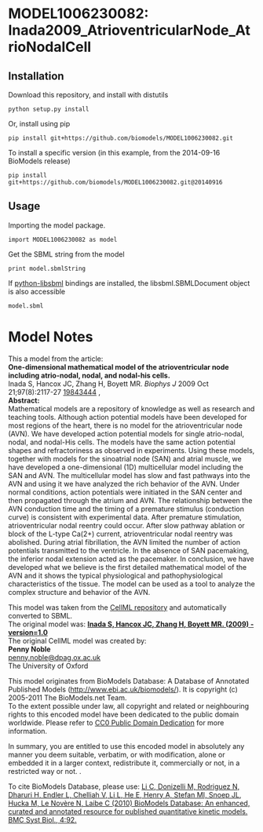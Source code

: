 # MODEL1006230082: Inada2009_AtrioventricularNode_AtrioNodalCell

## Installation

Download this repository, and install with distutils

`python setup.py install`

Or, install using pip

`pip install git+https://github.com/biomodels/MODEL1006230082.git`

To install a specific version (in this example, from the 2014-09-16 BioModels release)

`pip install git+https://github.com/biomodels/MODEL1006230082.git@20140916`

## Usage

Importing the model package.

`import MODEL1006230082 as model`

Get the SBML string from the model

`print model.sbmlString`

If [python-libsbml](https://pypi.python.org/pypi/python-libsbml) bindings are
installed, the libsbml.SBMLDocument object is also accessible

`model.sbml`


# Model Notes


This a model from the article:  
**One-dimensional mathematical model of the atrioventricular node including atrio-nodal, nodal, and nodal-his cells.**   
Inada S, Hancox JC, Zhang H, Boyett MR. _Biophys J_ 2009 Oct 21;97(8):2117-27
[19843444](http://www.ncbi.nlm.nih.gov/pubmed/19843444) ,  
**Abstract:**   
Mathematical models are a repository of knowledge as well as research and
teaching tools. Although action potential models have been developed for most
regions of the heart, there is no model for the atrioventricular node (AVN).
We have developed action potential models for single atrio-nodal, nodal, and
nodal-His cells. The models have the same action potential shapes and
refractoriness as observed in experiments. Using these models, together with
models for the sinoatrial node (SAN) and atrial muscle, we have developed a
one-dimensional (1D) multicellular model including the SAN and AVN. The
multicellular model has slow and fast pathways into the AVN and using it we
have analyzed the rich behavior of the AVN. Under normal conditions, action
potentials were initiated in the SAN center and then propagated through the
atrium and AVN. The relationship between the AVN conduction time and the
timing of a premature stimulus (conduction curve) is consistent with
experimental data. After premature stimulation, atrioventricular nodal reentry
could occur. After slow pathway ablation or block of the L-type Ca(2+)
current, atrioventricular nodal reentry was abolished. During atrial
fibrillation, the AVN limited the number of action potentials transmitted to
the ventricle. In the absence of SAN pacemaking, the inferior nodal extension
acted as the pacemaker. In conclusion, we have developed what we believe is
the first detailed mathematical model of the AVN and it shows the typical
physiological and pathophysiological characteristics of the tissue. The model
can be used as a tool to analyze the complex structure and behavior of the
AVN.

This model was taken from the [CellML
repository](http://www.cellml.org/models) and automatically converted to SBML.  
The original model was: [ **Inada S, Hancox JC, Zhang H, Boyett MR. (2009) -
version=1.0**
](http://models.cellml.org/exposure/08bcead2dc05cf2709a598e7f61a6182)  
The original CellML model was created by:  
**Penny Noble**   
penny.noble@dpag.ox.ac.uk  
The University of Oxford  

This model originates from BioModels Database: A Database of Annotated
Published Models (http://www.ebi.ac.uk/biomodels/). It is copyright (c)
2005-2011 The BioModels.net Team.  
To the extent possible under law, all copyright and related or neighbouring
rights to this encoded model have been dedicated to the public domain
worldwide. Please refer to [CC0 Public Domain
Dedication](http://creativecommons.org/publicdomain/zero/1.0/) for more
information.

In summary, you are entitled to use this encoded model in absolutely any
manner you deem suitable, verbatim, or with modification, alone or embedded it
in a larger context, redistribute it, commercially or not, in a restricted way
or not. .  
  
To cite BioModels Database, please use: [Li C, Donizelli M, Rodriguez N,
Dharuri H, Endler L, Chelliah V, Li L, He E, Henry A, Stefan MI, Snoep JL,
Hucka M, Le Novère N, Laibe C (2010) BioModels Database: An enhanced, curated
and annotated resource for published quantitative kinetic models. BMC Syst
Biol., 4:92.](http://www.ncbi.nlm.nih.gov/pubmed/20587024)


